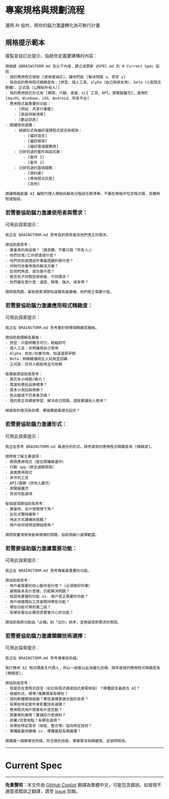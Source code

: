 # 專案規格與規劃流程

運用 AI 協作，將你的腦力激盪轉化為可執行計畫


## 規格提示範本
複製並自訂此提示，協助你定義要建構的內容：

```
請根據 @BRAINSTORM.md 及以下內容，建立或更新 @SPEC.md 的 # Current Spec 區段：
- 我的應用程式是給 [使用者描述]，讓他們能 [解決問題 x、享受 y]
- 我目前的應用程式精緻度為：[原型、個人工具、alpha（自己與朋友用）、beta（小型陌生群體）、正式版（公開給所有人）]
- 我的應用程式形式為 [網頁、行動、桌面、CLI 工具、API、瀏覽器擴充]，適用於 [macOS、Windows、iOS、Android、所有平台]
- 應用程式最重要的功能：
    - [例如：共享行事曆]
    - [家庭待辦清單]
    - [歡迎訊息]
- 關鍵技術選擇：
    - 根據形式與偏好選擇程式語言與框架：
        - [偏好語言]
        - [偏好框架]
        - [偏好雲端服務商]
    - 已研究過的套件與函式庫：
        - [套件 1]
        - [套件 2]
    - 已研究過的雲端服務：
        - [資料庫]
        - [應用程式託管]
        - [其他]

請讓規格能讓 AI 編程代理人開始拆解為分階段任務清單。不要在規格中包含程式碼、具體時程或階段。
```

### 若需要協助腦力激盪使用者與需求：

可用此探索提示：
```
我正在 BRAINSTORM.md 思考我的使用者及他們真正的需求。

請協助我思考：
- 誰會真的用這個？（請具體，不要只寫「所有人」）
- 他們日常/工作想達成什麼？
- 他們目前處理這件事最困擾的是什麼？
- 何時何地會用我的解決方案？
- 從他們角度，成功是什麼？
- 是否有不同類型使用者、不同需求？
- 他們最在意什麼：速度、簡單、強大、成本等？

請問我問題，幫助我更清楚知道要為誰建構、他們真正需要什麼。
```

### 若需要協助腦力激盪應用程式精緻度：

可用此探索提示：
```
我正在 BRAINSTORM.md 思考要針對哪個精緻度層級。

請協助我理解各層級：
- 原型：只證明概念可行，粗糙即可
- 個人工具：足夠讓我自己常用
- Alpha：朋友/同事可用，知道還很早期
- Beta：夠精緻讓陌生人試用並回饋
- 正式版：任何人都能用且可依賴

每層級請協助我思考：
- 需花多少時間/精力？
- 需達到哪些品質標準？
- 需多少測試與修飾？
- 若出錯或不完美會怎樣？
- 我的真正目標是學習、解決自己問題，還是要讓他人使用？

根據我的情況與目標，哪個層級最適合起步？
```

### 若需要協助腦力激盪形式：

可用此探索提示：
```
我正在思考 BRAINSTORM.md 最適合的形式。請考慮我的應用程式精緻度為 [精緻度]。

請帶我了解主要選項：
- 網頁應用程式（是否需離線運作）
- 行動 app（原生或網頁版）
- 桌面應用程式
- 命令列工具
- API/服務（供他人擴充）
- 瀏覽器擴充
- 其他可能選項

每個選項請協助我思考：
- 誰會用、在什麼情境下用？
- 此形式獨特優勢？
- 用此方式建構的挑戰？
- 用戶如何發現並開始使用？

請問我釐清使用者與情境的問題，協助我縮小選擇範圍。
```

### 若需要協助腦力激盪重要功能：

可用此探索提示：
```
我正在 BRAINSTORM.md 思考專案最重要的功能。

請協助我思考：
- 用戶最需要的核心動作是什麼？（必須做好的事）
- 最簡版本長什麼樣，仍能解決問題？
- 我認為重要的功能 vs. 用戶真正需要的功能？
- 用戶根據類似工具會期待哪些功能？
- 哪些功能可等到第二版？
- 有哪些看似必要但其實會分心的功能？

請協助我將功能由「必備」到「加分」排序，並質疑我對需求的假設。
```

### 若需要協助腦力激盪關鍵技術選擇：

可用此探索提示：
```
我正在 BRAINSTORM.md 思考專案技術棧。

我打算用 AI 程式碼產生代理人，所以一般會以此為優化目標。請考慮我的應用程式精緻度為 [精緻度]。

請協助我思考：
- 我是否在意程式語言（如已有程式碼或函式庫需相容）？哪種語言最適合 AI？
- 根據形式，標準/推薦框架有哪些？
- 我的軟體開發經驗？哪些選擇更適合我的背景？
- 有哪些特定套件會影響技術選擇？
- 應用程式用戶間會有什麼互動？
- 需要資料庫嗎？要儲存什麼資料？
- 部署/託管地點？有哪些選項？
- 有哪些特定需求（效能、整合等）指向特定技術？
- 哪種能最快建構 vs. 哪種最易長期維護？

請建議一個簡單技術棧，符合我的技能、專案需求與精緻度，並說明取捨。
```

---

# Current Spec


---

**免責聲明**：本文件由 [GitHub Copilot](https://docs.github.com/copilot/about-github-copilot/what-is-github-copilot) 翻譯為繁體中文，可能包含錯誤。如發現不適當或錯誤之翻譯，請至 [issue](../../issues) 回報。
